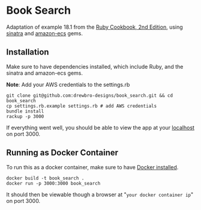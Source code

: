 # Book Search
Adaptation of example 18.1 from the [Ruby Cookbook, 2nd Edition](http://www.amazon.com/Ruby-Cookbook-Lucas-Carlson/dp/1449373712), using [sinatra](http://www.sinatrarb.com/) and [amazon-ecs](https://github.com/jugend/amazon-ecs) gems.

## Installation
Make sure to have dependencies installed, which include Ruby, and the sinatra and amazon-ecs gems.  
  
**Note**: Add your AWS credentials to the settings.rb

```shell
git clone git@github.com:drewbro-designs/book_search.git && cd book_search
cp settings.rb.example settings.rb # add AWS credentials
bundle install
rackup -p 3000
```
If everything went well, you should be able to view the app at your [localhost](http://localhost:3000) on port 3000.

## Running as Docker Container
To run this as a docker container, make sure to have [Docker installed](https://docs.docker.com/linux/step_one/).
```
docker build -t book_search .
docker run -p 3000:3000 book_search
```
It should then be viewable though a browser at "`your docker container ip`" on port 3000.
